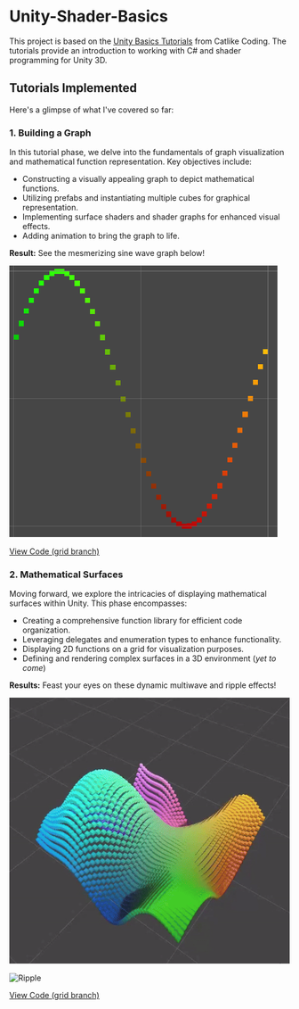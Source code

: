 # Unity-Shader-Basics

This project is based on the [Unity Basics Tutorials](https://catlikecoding.com/unity/tutorials/basics/) from Catlike Coding. The tutorials provide an introduction to working with C# and shader programming for Unity 3D.

## Tutorials Implemented
Here's a glimpse of what I've covered so far:


### 1. Building a Graph

In this tutorial phase, we delve into the fundamentals of graph visualization and mathematical function representation. Key objectives include:

- Constructing a visually appealing graph to depict mathematical functions.
- Utilizing prefabs and instantiating multiple cubes for graphical representation.
- Implementing surface shaders and shader graphs for enhanced visual effects.
- Adding animation to bring the graph to life.

**Result:** See the mesmerizing sine wave graph below!

![Sine](/github_image_results/sine.png)

[View Code (grid branch)](https://github.com/raniaferdj/unity-shader-basics/tree/graph)


### 2. Mathematical Surfaces

Moving forward, we explore the intricacies of displaying mathematical surfaces within Unity. This phase encompasses:

- Creating a comprehensive function library for efficient code organization.
- Leveraging delegates and enumeration types to enhance functionality.
- Displaying 2D functions on a grid for visualization purposes.
- Defining and rendering complex surfaces in a 3D environment (*yet to come*)

**Results:** Feast your eyes on these dynamic multiwave and ripple effects!

![Multiwave](/github_image_results/multiwave.gif)

![Ripple](/github_image_results/ripple.gif)

[View Code (grid branch)](https://github.com/raniaferdj/unity-shader-basics/tree/graph)